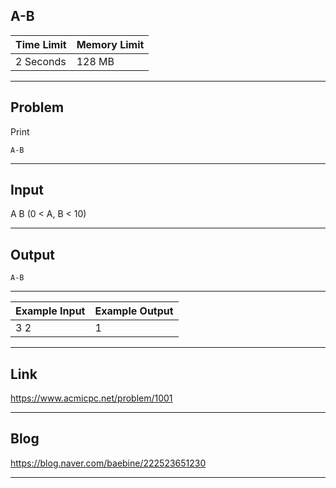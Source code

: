 ## **A-B**

| Time Limit | Memory Limit |
| --- | --- |
| 2 Seconds | 128 MB |

___

## Problem
Print
```
A-B
```

___

## Input
A B (0 < A, B < 10)

___

## Output
```
A-B
```

___

| Example Input | Example Output |
| --- | --- |
| 3 2 | 1 |

___

## Link
https://www.acmicpc.net/problem/1001

___

## Blog
https://blog.naver.com/baebine/222523651230

___
